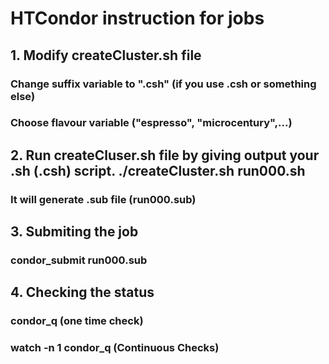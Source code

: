 # HTCondor instruction for jobs
## 1. Modify createCluster.sh file
###    Change suffix variable to ".csh" (if you use .csh or something else)
###    Choose flavour variable ("espresso", "microcentury",...)
## 2. Run createCluser.sh file by giving output your .sh (.csh) script. ./createCluster.sh run000.sh
### It will generate .sub file (run000.sub)

## 3. Submiting the job
### condor_submit run000.sub 
## 4. Checking the status
### condor_q (one time check)
### watch -n 1 condor_q (Continuous Checks)
